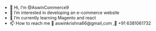 - 👋 Hi, I’m @AswinCommerce9
- 👀 I’m interested in developing an e-commerce website 
- 🌱 I’m currently learning Magento and react
- 📫 How to reach me 📧 aswinkrishna66@gmail,com ,📱 +91 6381061732
  

<!---
AswinCommerce9/AswinCommerce9 is a ✨ special ✨ repository because its `README.md` (this file) appears on your GitHub profile.
You can click the Preview link to take a look at your changes.
--->
